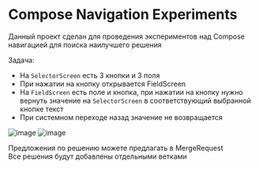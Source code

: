 # Compose Navigation Experiments
Данный проект сделан для проведения экспериментов над Compose навигацией для поиска наилучшего решения  
  
Задача:  
- На `SelectorScreen` есть 3 кнопки и 3 поля
- При нажатии на кнопку открывается FieldScreen
- На `FieldScreen` есть поле и кнопка, при нажатии на кнопку нужно вернуть значение на `SelectorScreen` в соответствующий выбранной кнопке текст
- При системном переходе назад значение не возвращается

![image](https://github.com/user-attachments/assets/15e09370-1703-4826-b8e0-d07847d41da7)  ![image](https://github.com/user-attachments/assets/9c5d87e2-d571-4761-8fc3-3f3f0b539dda)


Предложения по решению можете предлагать в MergeRequest  
Все решения будут добавлены отдельными ветками
